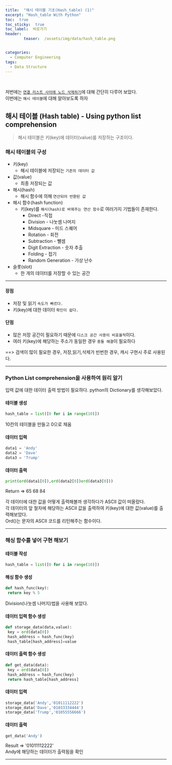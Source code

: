 ```yaml
---
title:  "해시 테이블 기초(Hash_table) (1)"  
excerpt: "Hash_table With Python"
toc:  true
toc_sticky:  true
toc_label:  바로가기
header:
        teaser:  /assets/img/data/hash_table.png


categories:
  - Computer Engineering
tags:
  - Data Structure
---
```

<br/>

저번에는 [`연결 리스트 사이에 노드 삭제하기`](https://pome95.github.io/computer%20engineering/linked4/)에 대해 간단히 다루어 보았다.<br/>
이번에는 `해시 테이블`에 대해 알아보도록 하자 <br/>

## 해시 테이블 (Hash table) - Using python list comprehension
>해시 테이블은 키(key)에 데이터(value)를 저장하는 구조이다. <br/>

### 해시 테이블의 구성
* 키(key)
    * 해시 테이블에 저장되는 `기존의 데이터 값`
* 값(value)
    * 최종 저장되는 값
* 해시(hash)
    * 해시 함수에 의해 `연산되어 반환된 값`
* 해시 함수(hash function)
    * 키(key)를 `해시(hash)로 바꿔주는 연산 함수`로 여러가지 기법들이 존재한다.
        * Direct -직접
        * Division - 나눗셈 나머지
        * Midsquare - 미드 스퀘어
        * Rotation - 회전
        * Subtraction - 뺄셈
        * Digit Extraction - 숫자 추출
        * Folding - 접기
        * Random Generation - 가상 난수
* 슬롯(slot)
    * 한 개의 데이터를 저장할 수 있는 공간

---
#### 장점

* 저장 및 읽기 `속도가 빠르다.`
* 키(key)에 대한 데이터 `확인이 쉽다.`

#### 단점

* 많은 저장 공간이 필요하기 때문에 `디스크 공간 사용이 비효율적`이다.
* 여러 키(key)에 해당하는 주소가 동일한 경우 `충돌 해결`이 필요하다

==> 검색이 많이 필요한 경우, 저장,읽기,삭제가 빈번한 경우, 캐시 구현시 주로 사용된다.

---

### Python List comprehension을 사용하여 원리 알기
입력 값에 대한 데이터 출력 방법이 필요하다.
python의 Dictionary를 생각해보았다.

#### 테이블 생성
```python
hash_table = list([0 for i in range(10)])
```
10칸의 테이블을 만들고 0으로 채움

#### 데이터 입력
```python
data1 = 'Andy'
data2 = 'Dave'
data3 = 'Trump'
```

#### 데이터 출력
```python
print(ord(data1[0]),ord(data2[0])ord(data3[0]))
```
Return => 65 68 84 <br/>

각 데이터에 대한 값을 어떻게 출력해볼까 생각하다가 ASCII 값이 떠올랐다.<br/>
각 데이터의 앞 철자에 해당하는 ASCII 값을 출력하여 키(key)에 대한 값(value)를 출력해보았다.<br/>
Ord()는 문자의 ASCII 코드를 리턴해주는 함수이다.

---

### 해싱 함수를 넣어 구현 해보기

#### 테이블 작성
```python
hash_table = list([0 for i in range(10)])
```

#### 해싱 함수 생성
```python
def hash_func(key):
 return key % 5
```
Division(나눗셈 나머지)법을 사용해 보았다.

#### 데이터 입력 함수 생성
```python
def storage_data(data,value):
 key = ord(data[0])
 hash_address = hash_func(key)
 hash_table[hash_address]=value
```

#### 데이터 출력 함수 생성
```python
def get_data(data):
 key = ord(data[0])
 hash_address = hash_func(key)
 return hash_table[hash_address]
```

#### 데이터 입력
```python
storage_data('Andy','01011112222')
storage_data('Dave','01033334444')
storage_data('Trump','01055556666')
```

#### 데이터 출력
```python
get_data('Andy')
```
Result => '01011112222' <br/>
Andy에 해당하는 데이터가 출력됨을 확인

---